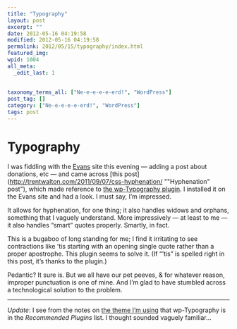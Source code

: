 ```yaml
---
title: "Typography"
layout: post
excerpt: ""
date: 2012-05-16 04:19:58
modified: 2012-05-16 04:19:58
permalink: 2012/05/15/typography/index.html
featured_img: 
wpid: 1004
all_meta: 
  _edit_last: 1
  
  
taxonomy_terms_all: ["Ne-e-e-e-e-erd!", "WordPress"]
post_tag: []
category: ["Ne-e-e-e-e-erd!", "WordPress"]
tags: post
---
```


# Typography

I was fiddling with the [Evans](http://evanstheatre.ca/ "The Evans Theatre") site this evening — adding a post about donations, etc — and came across [this post](http://trentwalton.com/2011/09/07/css-hyphenation/ ""Hyphenation" post"), which made reference to [the wp-Typography plugin](http://wordpress.org/extend/plugins/wp-typography/ "wp-Typography"). I installed it on the Evans site and had a look. I must say, I’m impressed.

It allows for hyphenation, for one thing; it also handles widows and orphans, something that I vaguely understand. More impressively — at least to me — it also handles “smart” quotes properly. Smartly, in fact.

This is a bugaboo of long standing for me; I find it irritating to see contractions like ’tis starting with an opening single quote rather than a proper apostrophe. This plugin seems to solve it. (If “’tis” is spelled right in this post, it’s thanks to the plugin.)

Pedantic? It sure is. But we all have our pet peeves, &amp; for whatever reason, improper punctuation is one of mine. And I’m glad to have stumbled across a technological solution to the problem.

- - - - - -

*Update*: I see from the notes on [the theme I’m using](http://somadesign.ca/projects/the-erudite/ "The Erudite theme") that wp-Typography is in the *Recommended Plugins* list. I thought sounded vaguely familiar…